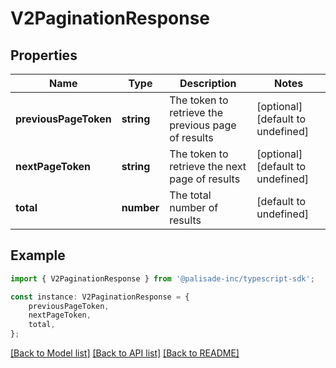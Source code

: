 # V2PaginationResponse


## Properties

Name | Type | Description | Notes
------------ | ------------- | ------------- | -------------
**previousPageToken** | **string** | The token to retrieve the previous page of results | [optional] [default to undefined]
**nextPageToken** | **string** | The token to retrieve the next page of results | [optional] [default to undefined]
**total** | **number** | The total number of results | [default to undefined]

## Example

```typescript
import { V2PaginationResponse } from '@palisade-inc/typescript-sdk';

const instance: V2PaginationResponse = {
    previousPageToken,
    nextPageToken,
    total,
};
```

[[Back to Model list]](../README.md#documentation-for-models) [[Back to API list]](../README.md#documentation-for-api-endpoints) [[Back to README]](../README.md)

